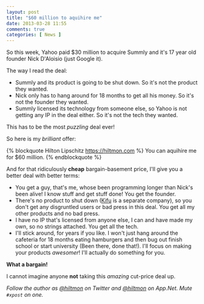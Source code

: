 ```yaml
---
layout: post
title: "$60 million to aquihire me"
date: 2013-03-28 11:55
comments: true
categories: [ News ]
---
```


So this week, Yahoo paid $30 million to acquire Summly and it's 17 year old founder Nick D'Aloisio (just Google it).

The way I read the deal:

* Summly and its product is going to be shut down.  <span class="light">So it's not the product they wanted.</span>
* Nick only has to hang around for 18 months to get all his money.  <span class="light">So it's not the founder they wanted.</span>
* Summly licensed its technology from someone else, so Yahoo is not getting any IP in the deal either.  <span class="light">So it's not the tech they wanted.</span>

This has to be the most *puzzling* deal ever!

So here is my *brilliant* offer:

{% blockquote Hilton Lipschitz https://hiltmon.com %}
You can aquihire me for $60 million.
{% endblockquote %}

And for that ridiculously **cheap** bargain-basement price, I'll give you a better deal with better terms:

* You get a guy, that's me, whose been programming longer than Nick's been alive! I know stuff and get stuff done!  <span class="light">You get the founder.</span>
* There's no product to shut down ([Kifu](http://www.kifuapp.com) is a separate company), so you don't get any disgruntled users or bad press in this deal.  <span class="light">You get all my other products and no bad press.</span>
* I have no IP that's licensed from anyone else, I can and have made my own, so no strings attached.  <span class="light">You get all the tech.</span>
* I'll stick around, for years if you like. I won't just hang around the cafeteria for 18 months eating hamburgers and then bug out finish school or start university (Been there, done that!). I'll focus on making your products *awesomer*!  <span class="light">I'll actually do something for you.</span>

**What a bargain!**

I cannot imagine anyone **not** taking this *amazing* cut-price deal up.

*Follow the author as [@hiltmon](http://twitter.com/hiltmon) on Twitter and [@hiltmon](http://alpha.app.net/hiltmon) on App.Net. Mute `#xpost` on one.*